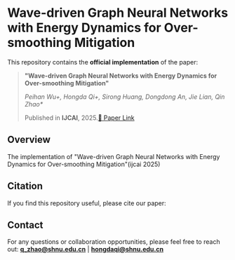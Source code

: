 # Wave-driven Graph Neural Networks with Energy Dynamics for Over-smoothing Mitigation

This repository contains the **official implementation** of the paper:

> **"Wave-driven Graph Neural Networks with Energy Dynamics for Over-smoothing Mitigation"**
>
> _Peihan Wu+, Hongda Qi+, Sirong Huang, Dongdong An, Jie Lian, Qin Zhao*_
>
> Published in **IJCAI**, 2025.[📄 Paper Link](https://ijcai-preprints.s3.us-west-1.amazonaws.com/2025/1386.pdf)

##  Overview

The implementation of "Wave-driven Graph Neural Networks with Energy Dynamics for Over-smoothing Mitigation"(ijcai 2025)

##  Citation

If you find this repository useful, please cite our paper:

##  Contact

For any questions or collaboration opportunities, please feel free to reach out:
 **[q_zhao@shnu.edu.cn](mailto:q_zhao@shnu.edu.cn)** | **[hongdaqi@shnu.edu.cn](mailto:hongdaqi@shnu.edu.cn)**
